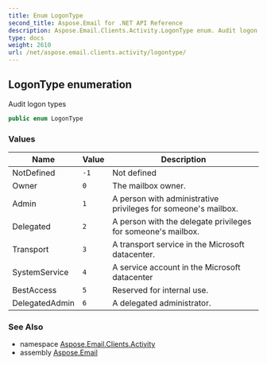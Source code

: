 ```yaml
---
title: Enum LogonType
second_title: Aspose.Email for .NET API Reference
description: Aspose.Email.Clients.Activity.LogonType enum. Audit logon types
type: docs
weight: 2610
url: /net/aspose.email.clients.activity/logontype/
---
```

## LogonType enumeration

Audit logon types

```csharp
public enum LogonType
```

### Values

| Name | Value | Description |
| --- | --- | --- |
| NotDefined | `-1` | Not defined |
| Owner | `0` | The mailbox owner. |
| Admin | `1` | A person with administrative privileges for someone's mailbox. |
| Delegated | `2` | A person with the delegate privileges for someone's mailbox. |
| Transport | `3` | A transport service in the Microsoft datacenter. |
| SystemService | `4` | A service account in the Microsoft datacenter |
| BestAccess | `5` | Reserved for internal use. |
| DelegatedAdmin | `6` | A delegated administrator. |

### See Also

* namespace [Aspose.Email.Clients.Activity](../../aspose.email.clients.activity/)
* assembly [Aspose.Email](../../)


